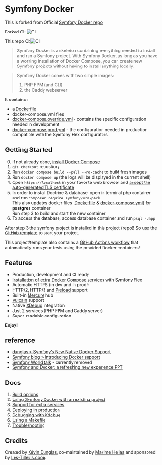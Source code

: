 # Symfony Docker

This is forked from Official [Symfony Docker repo](https://github.com/dunglas/symfony-docker).

Forked CI:
![CI](https://github.com/dunglas/symfony-docker/workflows/CI/badge.svg)

This repo CI:![CI](https://github.com/cosminsandu/symfony-docker/workflows/CI/badge.svg)

> Symfony Docker is a skeleton containing everything needed to install and run a Symfony project. 
> With Symfony Docker, as long as you have a working installation of Docker Compose, you can create new Symfony projects without having to install anything locally.

> Symfony Docker comes with two simple images:
> 1. PHP FPM (and CLI)
> 2. the Caddy webserver

 It contains :
 - a [Dockerfile](Dockerfile) 
 - [docker-compose.yml](docker-compose.yml) files 
 - [docker-compose.override.yml](docker-compose.override.yml) - contains the specific configuration needed in development
 - [docker-compose.prod.yml](docker-compose.prod.yml) - the configuration needed in production
compatible with the Symfony Flex configurators

## Getting Started

0. If not already done, [install Docker Compose](https://docs.docker.com/compose/install/)
1. `git checkout` repository
2. Run `docker compose build --pull --no-cache` to build fresh images
3. Run `docker compose up` (the logs will be displayed in the current shell)
4. Open `https://localhost` in your favorite web browser and [accept the auto-generated TLS certificate](https://stackoverflow.com/a/15076602/1352334)
5. In order to install Doctrine & database, open in terminal php container and run `composer require symfony/orm-pack`. <br> This also updates docker files ([Dockerfile](Dockerfile) & [docker-compose.yml](docker-compose.yml)) for **postgres** container <br> Run step 3 to build and start the new container
6. To access the database, access database container and run `psql -Uapp`

After step 3 the symfony project is installed in this project (repo)!
So use the [GitHub template](https://github.com/dunglas/symfony-docker/generate) to start your project.

This project/template also contains a [GitHub Actions workflow](.github/workflows/ci.yml) that automatically runs your tests using the provided Docker containers!

## Features

* Production, development and CI ready
* [Installation of extra Docker Compose services](docs/extra-services.md) with Symfony Flex
* Automatic HTTPS (in dev and in prod!)
* HTTP/2, HTTP/3 and [Preload](https://symfony.com/doc/current/web_link.html) support
* Built-in [Mercure](https://symfony.com/doc/current/mercure.html) hub
* [Vulcain](https://vulcain.rocks) support
* Native [XDebug](docs/xdebug.md) integration
* Just 2 services (PHP FPM and Caddy server)
* Super-readable configuration

**Enjoy!**

## reference
 - [dunglas > Symfony’s New Native Docker Support](https://dunglas.fr/2021/12/symfonys-new-native-docker-support-symfony-world/)
 - [Symfony blog > Introducing Docker support](https://symfony.com/blog/introducing-docker-support)
 - [Symfony World talk](https://live.symfony.com/account/replay/video/611) - currently removed
 - [Symfony and Docker: a refreshing new experience PPT](https://speakerdeck.com/dunglas/symfony-and-docker-a-refreshing-new-experience)

## Docs

1. [Build options](docs/build.md)
2. [Using Symfony Docker with an existing project](docs/existing-project.md)
3. [Support for extra services](docs/extra-services.md)
4. [Deploying in production](docs/production.md)
5. [Debugging with Xdebug](docs/xdebug.md)
6. [Using a Makefile](docs/makefile.md)
7. [Troubleshooting](docs/troubleshooting.md)

## Credits

Created by [Kévin Dunglas](https://dunglas.fr), co-maintained by [Maxime Helias](https://twitter.com/maxhelias) and sponsored by [Les-Tilleuls.coop](https://les-tilleuls.coop).
